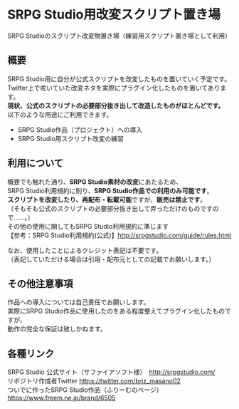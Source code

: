 # SRPG Studio用改変スクリプト置き場
SRPG Studioのスクリプト改変物置き場（練習用スクリプト置き場として利用）  
## 概要
SRPG Studio用に自分が公式スクリプトを改変したものを置いていく予定です。  
Twitter上で呟いていた改変ネタを実際にプラグイン化したものを置いてあります。  
**現状、公式のスクリプトの必要部分抜き出して改造したものがほとんどです。**  
以下のような用途にご利用できます。  
* SRPG Studio作品（プロジェクト）への導入
* SRPG Studio用スクリプト改変の練習
## 利用について
概要でも触れた通り、**SRPG Studio素材の改変**にあたるため、  
SRPG Studio利用規約に則り、**SRPG Studio作品での利用のみ可能です**。  
**スクリプトを改変したり、再配布・転載可能**ですが、**販売は禁止です**。  
（そもそも公式のスクリプトの必要部分抜き出して弄っただけのものですので……。）  
その他の使用に関してもSRPG Studio利用規約に準じます  
【参考：SRPG Studio利用規約(公式)】http://srpgstudio.com/guide/rules.html  
  
なお、使用したことによるクレジット表記は不要です。  
（表記していただける場合は引用・配布元としての記載でお願いします。）  
## その他注意事項
作品への導入については自己責任でお願いします。  
実際にSRPG Studio作品に使用したのをある程度整えてプラグイン化したものですが、  
動作の完全な保証は致しかねます。
##  各種リンク
SRPG Studio 公式サイト（サファイアソフト様）　http://srpgstudio.com/  
リポジトリ作成者Twitter https://twitter.com/briz_masano02  
ついでに作ったSRPG Studio作品（ふりーむのページ）　https://www.freem.ne.jp/brand/6505  



